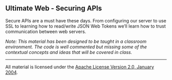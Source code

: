 ## Ultimate Web - Securing APIs
Secure APIs are a must have these days. From configuring our server to use SSL to learning how to read/write JSON Web Tokens we’ll learn how to trust communication between web servers.

*Note: This material has been designed to be taught in a classroom environment. The code is well commented but missing some of the contextual concepts and ideas that will be covered in class.*

___
All material is licensed under the [Apache License Version 2.0, January 2004](http://www.apache.org/licenses/LICENSE-2.0).
